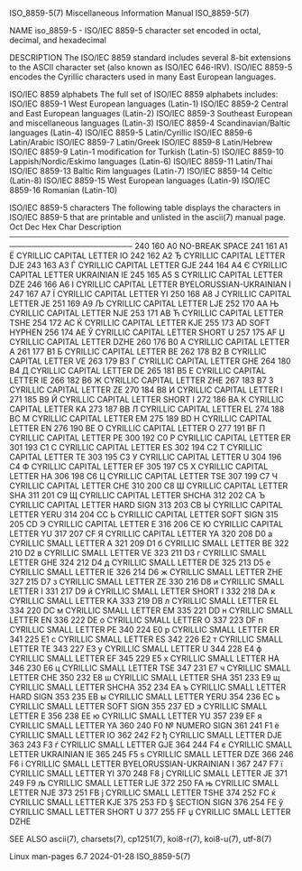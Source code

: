ISO_8859-5(7)          Miscellaneous Information Manual          ISO_8859-5(7)

NAME
       iso_8859-5  -  ISO/IEC  8859-5 character set encoded in octal, decimal,
       and hexadecimal

DESCRIPTION
       The ISO/IEC 8859 standard includes  several  8-bit  extensions  to  the
       ASCII  character  set  (also known as ISO/IEC 646-IRV).  ISO/IEC 8859-5
       encodes the Cyrillic characters used in many East European languages.

   ISO/IEC 8859 alphabets
       The full set of ISO/IEC 8859 alphabets includes:
       ISO/IEC 8859-1    West European languages (Latin-1)
       ISO/IEC 8859-2    Central and East European languages (Latin-2)
       ISO/IEC 8859-3    Southeast European and miscellaneous languages (Latin-3)
       ISO/IEC 8859-4    Scandinavian/Baltic languages (Latin-4)
       ISO/IEC 8859-5    Latin/Cyrillic
       ISO/IEC 8859-6    Latin/Arabic
       ISO/IEC 8859-7    Latin/Greek
       ISO/IEC 8859-8    Latin/Hebrew
       ISO/IEC 8859-9    Latin-1 modification for Turkish (Latin-5)
       ISO/IEC 8859-10   Lappish/Nordic/Eskimo languages (Latin-6)
       ISO/IEC 8859-11   Latin/Thai
       ISO/IEC 8859-13   Baltic Rim languages (Latin-7)
       ISO/IEC 8859-14   Celtic (Latin-8)
       ISO/IEC 8859-15   West European languages (Latin-9)
       ISO/IEC 8859-16   Romanian (Latin-10)

   ISO/IEC 8859-5 characters
       The following table displays the characters in ISO/IEC 8859-5 that  are
       printable and unlisted in the ascii(7) manual page.
       Oct   Dec   Hex   Char   Description
       ────────────────────────────────────────────────────────────────────────
       240   160   A0           NO-BREAK SPACE
       241   161   A1     Ё     CYRILLIC CAPITAL LETTER IO
       242   162   A2     Ђ     CYRILLIC CAPITAL LETTER DJE
       243   163   A3     Ѓ     CYRILLIC CAPITAL LETTER GJE
       244   164   A4     Є     CYRILLIC CAPITAL LETTER UKRAINIAN IE
       245   165   A5     Ѕ     CYRILLIC CAPITAL LETTER DZE
       246   166   A6     І     CYRILLIC CAPITAL LETTER
                                BYELORUSSIAN-UKRAINIAN I
       247   167   A7     Ї     CYRILLIC CAPITAL LETTER YI
       250   168   A8     Ј     CYRILLIC CAPITAL LETTER JE
       251   169   A9     Љ     CYRILLIC CAPITAL LETTER LJE
       252   170   AA     Њ     CYRILLIC CAPITAL LETTER NJE
       253   171   AB     Ћ     CYRILLIC CAPITAL LETTER TSHE
       254   172   AC     Ќ     CYRILLIC CAPITAL LETTER KJE
       255   173   AD           SOFT HYPHEN
       256   174   AE     Ў     CYRILLIC CAPITAL LETTER SHORT U
       257   175   AF     Џ     CYRILLIC CAPITAL LETTER DZHE
       260   176   B0     А     CYRILLIC CAPITAL LETTER A
       261   177   B1     Б     CYRILLIC CAPITAL LETTER BE
       262   178   B2     В     CYRILLIC CAPITAL LETTER VE
       263   179   B3     Г     CYRILLIC CAPITAL LETTER GHE
       264   180   B4     Д     CYRILLIC CAPITAL LETTER DE
       265   181   B5     Е     CYRILLIC CAPITAL LETTER IE
       266   182   B6     Ж     CYRILLIC CAPITAL LETTER ZHE
       267   183   B7     З     CYRILLIC CAPITAL LETTER ZE
       270   184   B8     И     CYRILLIC CAPITAL LETTER I
       271   185   B9     Й     CYRILLIC CAPITAL LETTER SHORT I
       272   186   BA     К     CYRILLIC CAPITAL LETTER KA
       273   187   BB     Л     CYRILLIC CAPITAL LETTER EL
       274   188   BC     М     CYRILLIC CAPITAL LETTER EM
       275   189   BD     Н     CYRILLIC CAPITAL LETTER EN
       276   190   BE     О     CYRILLIC CAPITAL LETTER O
       277   191   BF     П     CYRILLIC CAPITAL LETTER PE
       300   192   C0     Р     CYRILLIC CAPITAL LETTER ER
       301   193   C1     С     CYRILLIC CAPITAL LETTER ES
       302   194   C2     Т     CYRILLIC CAPITAL LETTER TE
       303   195   C3     У     CYRILLIC CAPITAL LETTER U
       304   196   C4     Ф     CYRILLIC CAPITAL LETTER EF
       305   197   C5     Х     CYRILLIC CAPITAL LETTER HA
       306   198   C6     Ц     CYRILLIC CAPITAL LETTER TSE
       307   199   C7     Ч     CYRILLIC CAPITAL LETTER CHE
       310   200   C8     Ш     CYRILLIC CAPITAL LETTER SHA
       311   201   C9     Щ     CYRILLIC CAPITAL LETTER SHCHA
       312   202   CA     Ъ     CYRILLIC CAPITAL LETTER HARD SIGN
       313   203   CB     Ы     CYRILLIC CAPITAL LETTER YERU
       314   204   CC     Ь     CYRILLIC CAPITAL LETTER SOFT SIGN
       315   205   CD     Э     CYRILLIC CAPITAL LETTER E
       316   206   CE     Ю     CYRILLIC CAPITAL LETTER YU
       317   207   CF     Я     CYRILLIC CAPITAL LETTER YA
       320   208   D0     а     CYRILLIC SMALL LETTER A
       321   209   D1     б     CYRILLIC SMALL LETTER BE
       322   210   D2     в     CYRILLIC SMALL LETTER VE
       323   211   D3     г     CYRILLIC SMALL LETTER GHE
       324   212   D4     д     CYRILLIC SMALL LETTER DE
       325   213   D5     е     CYRILLIC SMALL LETTER IE
       326   214   D6     ж     CYRILLIC SMALL LETTER ZHE
       327   215   D7     з     CYRILLIC SMALL LETTER ZE
       330   216   D8     и     CYRILLIC SMALL LETTER I
       331   217   D9     й     CYRILLIC SMALL LETTER SHORT I
       332   218   DA     к     CYRILLIC SMALL LETTER KA
       333   219   DB     л     CYRILLIC SMALL LETTER EL
       334   220   DC     м     CYRILLIC SMALL LETTER EM
       335   221   DD     н     CYRILLIC SMALL LETTER EN
       336   222   DE     о     CYRILLIC SMALL LETTER O
       337   223   DF     п     CYRILLIC SMALL LETTER PE
       340   224   E0     р     CYRILLIC SMALL LETTER ER
       341   225   E1     с     CYRILLIC SMALL LETTER ES
       342   226   E2     т     CYRILLIC SMALL LETTER TE
       343   227   E3     у     CYRILLIC SMALL LETTER U
       344   228   E4     ф     CYRILLIC SMALL LETTER EF
       345   229   E5     х     CYRILLIC SMALL LETTER HA
       346   230   E6     ц     CYRILLIC SMALL LETTER TSE
       347   231   E7     ч     CYRILLIC SMALL LETTER CHE
       350   232   E8     ш     CYRILLIC SMALL LETTER SHA
       351   233   E9     щ     CYRILLIC SMALL LETTER SHCHA
       352   234   EA     ъ     CYRILLIC SMALL LETTER HARD SIGN
       353   235   EB     ы     CYRILLIC SMALL LETTER YERU
       354   236   EC     ь     CYRILLIC SMALL LETTER SOFT SIGN
       355   237   ED     э     CYRILLIC SMALL LETTER E
       356   238   EE     ю     CYRILLIC SMALL LETTER YU
       357   239   EF     я     CYRILLIC SMALL LETTER YA
       360   240   F0     №     NUMERO SIGN
       361   241   F1     ё     CYRILLIC SMALL LETTER IO
       362   242   F2     ђ     CYRILLIC SMALL LETTER DJE
       363   243   F3     ѓ     CYRILLIC SMALL LETTER GJE
       364   244   F4     є     CYRILLIC SMALL LETTER UKRAINIAN IE
       365   245   F5     ѕ     CYRILLIC SMALL LETTER DZE
       366   246   F6     і     CYRILLIC SMALL LETTER BYELORUSSIAN-UKRAINIAN I
       367   247   F7     ї     CYRILLIC SMALL LETTER YI
       370   248   F8     ј     CYRILLIC SMALL LETTER JE
       371   249   F9     љ     CYRILLIC SMALL LETTER LJE
       372   250   FA     њ     CYRILLIC SMALL LETTER NJE
       373   251   FB     ј     CYRILLIC SMALL LETTER TSHE
       374   252   FC     ќ     CYRILLIC SMALL LETTER KJE
       375   253   FD     §     SECTION SIGN
       376   254   FE     ў     CYRILLIC SMALL LETTER SHORT U
       377   255   FF     џ     CYRILLIC SMALL LETTER DZHE

SEE ALSO
       ascii(7), charsets(7), cp1251(7), koi8-r(7), koi8-u(7), utf-8(7)

Linux man-pages 6.7               2024-01-28                     ISO_8859-5(7)
